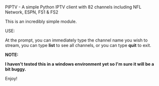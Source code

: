PIPTV - A simple Python IPTV client with 82 channels including NFL Network, ESPN, FS1 & FS2

This is an incredibly simple module.

USE:

At the prompt, you can immediately type the channel name you wish to stream, you can type **list** to see all
channels, or you can type **quit** to exit.

**NOTE:**

**I haven't tested this in a windows environment yet so I'm sure it will be a bit buggy.**

Enjoy!